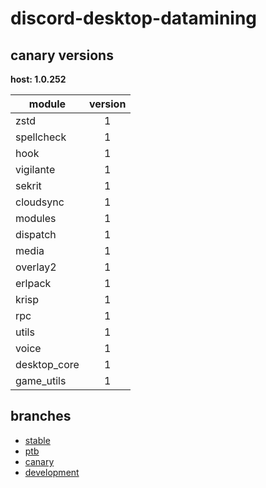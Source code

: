 # discord-desktop-datamining

## canary versions

**host: 1.0.252**

| module | version |
| ------ | :-----: |
| zstd | 1 |
| spellcheck | 1 |
| hook | 1 |
| vigilante | 1 |
| sekrit | 1 |
| cloudsync | 1 |
| modules | 1 |
| dispatch | 1 |
| media | 1 |
| overlay2 | 1 |
| erlpack | 1 |
| krisp | 1 |
| rpc | 1 |
| utils | 1 |
| voice | 1 |
| desktop_core | 1 |
| game_utils | 1 |

## branches

- [stable](https://github.com/OpenAsar/discord-desktop-datamining/tree/stable)
- [ptb](https://github.com/OpenAsar/discord-desktop-datamining/tree/ptb)
- [canary](https://github.com/OpenAsar/discord-desktop-datamining/tree/canary)
- [development](https://github.com/OpenAsar/discord-desktop-datamining/tree/development)